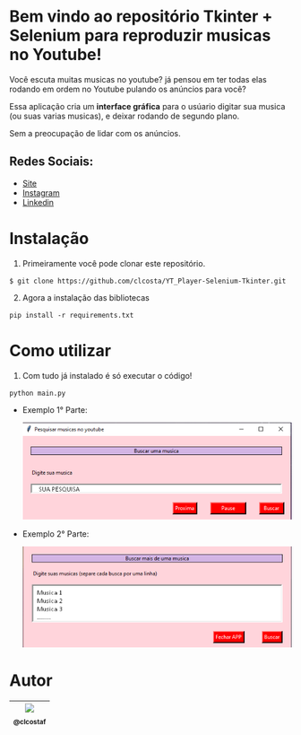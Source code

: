 # Bem vindo ao repositório Tkinter + Selenium para reproduzir musicas no Youtube!

Você escuta muitas musicas no youtube? já pensou em ter todas elas rodando em ordem no Youtube pulando os anúncios para você?

Essa aplicação cria um **interface gráfica** para o usúario digitar sua musica (ou suas varias musicas), e deixar rodando de segundo plano.

Sem a preocupação de lidar com os anúncios.

## Redes Sociais:
* [Site](https://portfolio-claudio.herokuapp.com)
* [Instagram](https://www.instagram.com/claudiogfez/)
* [Linkedin](https://www.linkedin.com/in/clcostaf/)



# Instalação

1. Primeiramente você pode clonar este repositório.

```
$ git clone https://github.com/clcosta/YT_Player-Selenium-Tkinter.git
```

2. Agora a instalação das bibliotecas

```
pip install -r requirements.txt
```

# Como utilizar

1. Com tudo já instalado é só executar o código!
```
python main.py
```

 * Exemplo 1° Parte:
	
	![step1](images/step1.png)  

 * Exemplo 2° Parte:  

	![step2](images/step2.png)


# Autor
| [<img src="https://avatars.githubusercontent.com/u/83929403?v=4" width=115><br><sub>@clcostaf</sub>](https://github.com/clcosta) |
| :---: |
